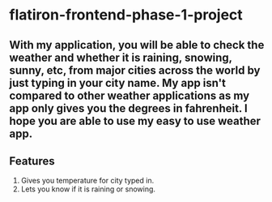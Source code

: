 # flatiron-frontend-phase-1-project
With my application, you will be able to check the weather and whether it is raining, snowing, sunny, etc, from major cities across the world by just typing in your city name. My app isn't compared to other weather applications as my app only gives you the degrees in fahrenheit. I hope you are able to use my easy to use weather app. 
---
**Features**
--
1. Gives you temperature for city typed in.
2. Lets you know if it is raining or snowing.
 
